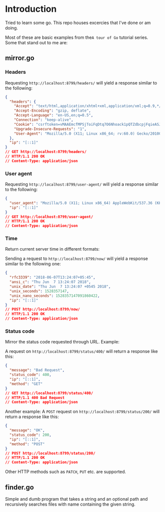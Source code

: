 # Introduction

Tried to learn some go. This repo houses excercies that I've done or
am doing.

Most of these are basic examples from the`A tour of Go` tutorial
series. Some that stand out to me are:


## mirror.go

### Headers

Requesting `http://localhost:8799/headers/` will yield a response similar to
the following:

```json
{
  "headers": {
    "Accept": "text/html,application/xhtml+xml,application/xml;q=0.9,*/*;q=0.8",
    "Accept-Encoding": "gzip, deflate",
    "Accept-Language": "en-US,en;q=0.5",
    "Connection": "keep-alive",
    "Cookie": "csrftoken=vMAAEmcfMPSjToiFqDtq7O6Nhoack1pQTZdbcpjFqieASJi9whARd6CqvOa57uvY; _ga=GA1.1.1395202726.1515485876; hblid=GnGY8MdTRPm5BQjO3m39N0J02OF0Ao2x; olfsk=olfsk824434969431056; sessionid=xx6ft2gxb5t7hm2dkm60rl1sw1wh9mmn",
    "Upgrade-Insecure-Requests": "1",
    "User-Agent": "Mozilla/5.0 (X11; Linux x86_64; rv:60.0) Gecko/20100101 Firefox/60.0"
  },
  "ip": "[::1]"
}
// GET http://localhost:8799/headers/
// HTTP/1.1 200 OK
// Content-Type: application/json
```


### User agent

Requesting `http://localhost:8799/user-agent/` will yield a response similar to
the following:

```json
{
  "user_agent": "Mozilla/5.0 (X11; Linux x86_64) AppleWebKit/537.36 (KHTML, like Gecko) Chrome/66.0.3359.181 Safari/537.36",
  "ip": "[::1]"
}
// GET http://localhost:8799/user-agent/
// HTTP/1.1 200 OK
// Content-Type: application/json
```


### Time

Return current server time in different formats:

Sending a request to `http://localhost:8799/now/` will yield a response
similar to the following one:


```json
{
  "rfc3339": "2018-06-07T13:24:07+05:45",
  "ansi_c": "Thu Jun  7 13:24:07 2018",
  "unix_date": "Thu Jun  7 13:24:07 +0545 2018",
  "unix_seconds": 1528357147,
  "unix_nano_seconds": 1528357147091860422,
  "ip": "[::1]"
}
// POST http://localhost:8799/now/
// HTTP/1.1 200 OK
// Content-Type: application/json
```


### Status code
Mirror the status code requested through URL. Example:

A request on `http://localhost:8799/status/400/` will return
a response like this:

```json
{
  "message": "Bad Request",
  "status_code": 400,
  "ip": "[::1]",
  "method": "GET"
}
// GET http://localhost:8799/status/400/
// HTTP/1.1 400 Bad Request
// Content-Type: application/json
```

Another example: A `POST` request on `http://localhost:8799/status/200/` will
return a response like this:

```json
{
  "message": "OK",
  "status_code": 200,
  "ip": "[::1]",
  "method": "POST"
}
// POST http://localhost:8799/status/200/
// HTTP/1.1 200 OK
// Content-Type: application/json
```

Other HTTP methods such as `PATCH`, `PUT` etc. are supported.


## finder.go

Simple and dumb program that takes a string and an optional path and
recursively searches files with name containing the given string.
